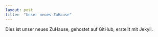 ```yaml
---
layout: post
title:  "Unser neues ZuHause"
---
```

Dies ist unser neues ZuHause, gehostet auf GitHub, erstellt mit Jekyll.
